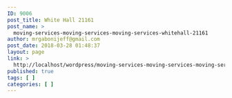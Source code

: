 ```yaml
---
ID: 9006
post_title: White Hall 21161
post_name: >
  moving-services-moving-services-moving-services-whitehall-21161
author: mrgabonijeff@gmail.com
post_date: 2018-03-28 01:48:37
layout: page
link: >
  http://localhost/wordpress/moving-services-moving-services-moving-services-whitehall-21161/
published: true
tags: [ ]
categories: [ ]
---
```


